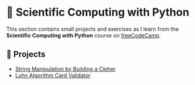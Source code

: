 # 📘 Scientific Computing with Python

This section contains small projects and exercises as I learn from the **Scientific Computing with Python** course on [freeCodeCamp](https://www.freecodecamp.org/learn/scientific-computing-with-python/).

## 🧩 Projects

- [String Manipulation by Building a Cipher](./String%20Manipulation%20by%20Building%20a%20Cipher/README.md)
- [Luhn Algorithm Card Validator](./Luhn%20Algorithm%20Card%20Validator/README.md)
